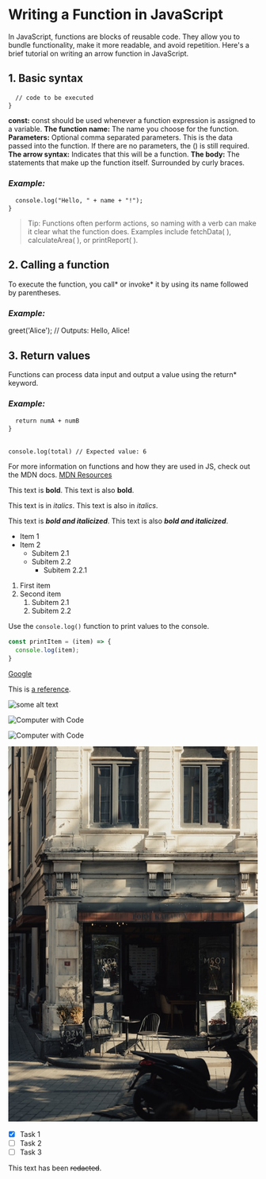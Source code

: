 # Writing a Function in JavaScript

In JavaScript, functions are blocks of reusable code. They allow you to bundle functionality, make it more readable, and avoid repetition. Here's a brief tutorial on writing an arrow function in JavaScript.

## 1. Basic syntax

```const functionName = (params) => {
  // code to be executed
}
```

**const:** const should be used whenever a function expression is assigned to a variable.
**The function name:** The name you choose for the function.
**Parameters:** Optional comma separated parameters. This is the data passed into the function. If there are no parameters, the () is still required.
**The arrow syntax:** Indicates that this will be a function.
**The body:** The statements that make up the function itself. Surrounded by curly braces.

### _Example:_

```const greet = (name) => {
  console.log("Hello, " + name + "!");
}
```

> Tip: Functions often perform actions, so naming with a verb can make it clear what the function does. Examples include fetchData( ), calculateArea( ), or printReport( ). 

## 2. Calling a function

To execute the function, you call* or invoke* it by using its name followed by parentheses.

### _Example:_

greet('Alice'); // Outputs: Hello, Alice!

## 3. Return values

Functions can process data input and output a value using the return* keyword.

### _Example:_ 

```const addNums = (numA, numB) => {
  return numA + numB
}
```

```const total = addNums(2, 4);

console.log(total) // Expected value: 6
```

For more information on functions and how they are used in JS, check out the MDN docs. 
[MDN Resources](https://developer.mozilla.org/en-US/docs/Web/JavaScript/Guide/Functions)

This text is **bold**. This text is also __bold__.

This text is in *italics*. This text is also in _italics_.

This text is ***bold and italicized***. This text is also ___bold and italicized___.

* Item 1
* Item 2
  * Subitem 2.1
  * Subitem 2.2
    * Subitem 2.2.1

1. First item
2. Second item
   1. Subitem 2.1
   2. Subitem 2.2

Use the `console.log()` function to print values to the console.

```javascript
const printItem = (item) => {
  console.log(item);
}
```

[Google](https://www.google.com)

This is [a reference][example].

[example]: http://www.example.com/

![some alt text](www.url_to_an_image.com/image)

![Computer with Code](https://images.unsplash.com/photo-1587620962725-abab7fe55159?auto=format&fit=crop&q=80&w=1631&ixlib=rb-4.0.3&ixid=M3wxMjA3fDB8MHxwaG90by1wYWdlfHx8fGVufDB8fHx8fA%3D%3D)

![Computer with Code](/modular-curriculum-all-courses/intro-to-markdown-lab/exercise/assets/james-harrison-unsplash.jpg)

![New Office](Assets/tolga-ahmetler-VIc3kJP4yRE-unsplash.jpg)



- [x] Task 1
- [ ] Task 2
- [ ] Task 3

This text has been ~~redacted~~. 





